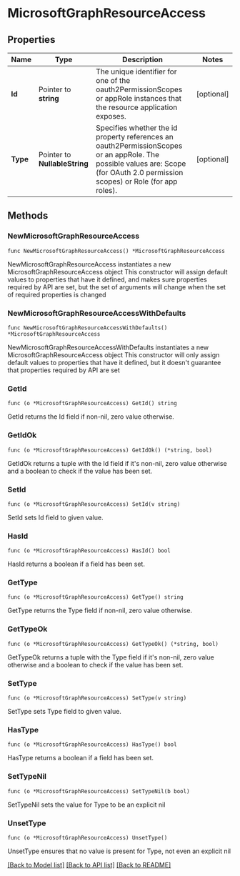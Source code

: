 # MicrosoftGraphResourceAccess

## Properties

Name | Type | Description | Notes
------------ | ------------- | ------------- | -------------
**Id** | Pointer to **string** | The unique identifier for one of the oauth2PermissionScopes or appRole instances that the resource application exposes. | [optional] 
**Type** | Pointer to **NullableString** | Specifies whether the id property references an oauth2PermissionScopes or an appRole. The possible values are: Scope (for OAuth 2.0 permission scopes) or Role (for app roles). | [optional] 

## Methods

### NewMicrosoftGraphResourceAccess

`func NewMicrosoftGraphResourceAccess() *MicrosoftGraphResourceAccess`

NewMicrosoftGraphResourceAccess instantiates a new MicrosoftGraphResourceAccess object
This constructor will assign default values to properties that have it defined,
and makes sure properties required by API are set, but the set of arguments
will change when the set of required properties is changed

### NewMicrosoftGraphResourceAccessWithDefaults

`func NewMicrosoftGraphResourceAccessWithDefaults() *MicrosoftGraphResourceAccess`

NewMicrosoftGraphResourceAccessWithDefaults instantiates a new MicrosoftGraphResourceAccess object
This constructor will only assign default values to properties that have it defined,
but it doesn't guarantee that properties required by API are set

### GetId

`func (o *MicrosoftGraphResourceAccess) GetId() string`

GetId returns the Id field if non-nil, zero value otherwise.

### GetIdOk

`func (o *MicrosoftGraphResourceAccess) GetIdOk() (*string, bool)`

GetIdOk returns a tuple with the Id field if it's non-nil, zero value otherwise
and a boolean to check if the value has been set.

### SetId

`func (o *MicrosoftGraphResourceAccess) SetId(v string)`

SetId sets Id field to given value.

### HasId

`func (o *MicrosoftGraphResourceAccess) HasId() bool`

HasId returns a boolean if a field has been set.

### GetType

`func (o *MicrosoftGraphResourceAccess) GetType() string`

GetType returns the Type field if non-nil, zero value otherwise.

### GetTypeOk

`func (o *MicrosoftGraphResourceAccess) GetTypeOk() (*string, bool)`

GetTypeOk returns a tuple with the Type field if it's non-nil, zero value otherwise
and a boolean to check if the value has been set.

### SetType

`func (o *MicrosoftGraphResourceAccess) SetType(v string)`

SetType sets Type field to given value.

### HasType

`func (o *MicrosoftGraphResourceAccess) HasType() bool`

HasType returns a boolean if a field has been set.

### SetTypeNil

`func (o *MicrosoftGraphResourceAccess) SetTypeNil(b bool)`

 SetTypeNil sets the value for Type to be an explicit nil

### UnsetType
`func (o *MicrosoftGraphResourceAccess) UnsetType()`

UnsetType ensures that no value is present for Type, not even an explicit nil

[[Back to Model list]](../README.md#documentation-for-models) [[Back to API list]](../README.md#documentation-for-api-endpoints) [[Back to README]](../README.md)


